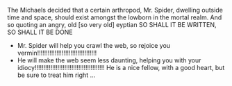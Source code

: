 The Michaels decided that a certain arthropod, Mr. Spider, dwelling outside time and space, should exist amongst the lowborn in the mortal realm. 
And so quoting an angry, old [so very old] eyptian 
SO SHALL IT BE WRITTEN, SO SHALL IT BE DONE
- Mr. Spider will help you crawl the web, so rejoice you vermin!!!!!!!!!!!!!!!!!!!!!!!!!!!!!!!!!!
- He will make the web seem less daunting, helping you with your idiocy!!!!!!!!!!!!!!!!!!!!!!!!!!!!!!!!!!!!!!!!
He is a nice fellow, with a good heart, but be sure to treat him right ...
